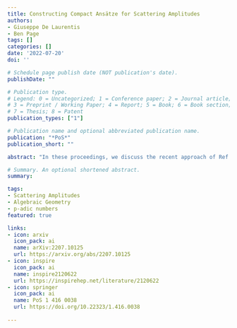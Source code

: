 ```yaml
---
title: Constructing Compact Ansätze for Scattering Amplitudes
authors:
- Giuseppe De Laurentis
- Ben Page
tags: []
categories: []
date: '2022-07-20'
doi: ''

# Schedule page publish date (NOT publication's date).
publishDate: ""

# Publication type.
# Legend: 0 = Uncategorized; 1 = Conference paper; 2 = Journal article;
# 3 = Preprint / Working Paper; 4 = Report; 5 = Book; 6 = Book section;
# 7 = Thesis; 8 = Patent
publication_types: ["1"]

# Publication name and optional abbreviated publication name.
publication: "*PoS*"
publication_short: ""

abstract: "In these proceedings, we discuss the recent approach of Ref. [1] for the construction of Ansätze for scattering amplitudes. The method builds powerful constraints on the analytic structure of the rational functions in amplitudes from numerical tests of their behavior close to singularity surfaces. We discuss how we systematically understand these surfaces and how the singular behavior of the rational function can be incorporated into an Ansatz using techniques from algebraic geometry. To perform the numerical sampling, we make use of p-adic numbers, a number-theoretical field that can be considered a cousin of finite fields. The p-adic numbers admit a non-trivial absolute value, as well as analytic functions such as the p-adic logarithm. We provide a detailed example of the approach applied to an NMHV tree amplitude and discuss the efficacy when applied to the two-loop leading-color amplitude for three-photon production at hadron colliders."

# Summary. An optional shortened abstract.
summary: 

tags:
- Scattering Amplitudes
- Algebraic Geometry
- p-adic numbers
featured: true

links:
- icon: arxiv
  icon_pack: ai
  name: arXiv:2207.10125
  url: https://arxiv.org/abs/2207.10125
- icon: inspire
  icon_pack: ai
  name: inspire2120622
  url: https://inspirehep.net/literature/2120622
- icon: springer
  icon_pack: ai
  name: PoS 1 416 0038
  url: https://doi.org/10.22323/1.416.0038
  
---
```

